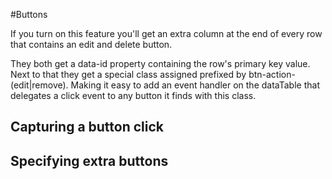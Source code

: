 #Buttons

If you turn on this feature you'll get an extra column at the end of every row that contains an edit and delete button.

They both get a data-id property containing the row's primary key value. Next to that they get a special class assigned prefixed by btn-action-(edit|remove). Making it easy to add an event handler on the dataTable that delegates a click event to any button it finds with this class.

## Capturing a button click


## Specifying extra buttons

